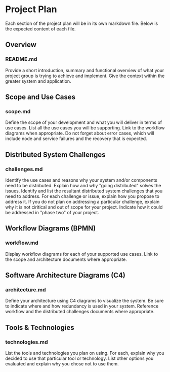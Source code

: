 # Project Plan

Each section of the project plan will be in its own markdown file. Below is the expected content of each file.

## Overview

### README.md

Provide a short introduction, summary and functional overview of what your project group is trying to achieve and implement. Give the context within the greater system and application.

## Scope and Use Cases

### scope.md

Define the scope of your development and what you will deliver in terms of use cases.  List all the use cases you will be supporting. Link to the workflow diagrams when appropriate. Do not forget about error cases, which will include node and service failures and the recovery that is expected.

## Distributed System Challenges

### challenges.md

Identify the use cases and reasons why your system and/or components need to be distributed. Explain how and why "going distributed" solves the issues. Identify and list the resultant distributed system challenges that you need to address. For each challenge or issue, explain how you propose to address it. If you do not plan on addressing a particular challenge, explain why it is not ciritical and out of scope for your project. Indicate how it could be addressed in "phase two" of your project.

## Workflow Diagrams (BPMN)

### workflow.md

Display workflow diagrams for each of your supported use cases. Link to the scope and architecture documents where appropriate.

## Software Architecture Diagrams (C4)

### architecture.md

Define your architecture using C4 diagrams to visualize the system. Be sure to indicate where and how redundancy is used in your system. Reference workflow and the distributed challenges documents where appropriate.

## Tools & Technologies

### technologies.md

List the tools and technologies you plan on using. For each, explain why you decided to use that particular tool or technology. List other options you evaluated and explain why you chose not to use them.
